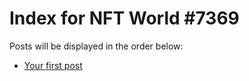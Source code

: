 # Index for NFT World #7369
Posts will be displayed in the order below:

- [Your first post](./001-first.md)

